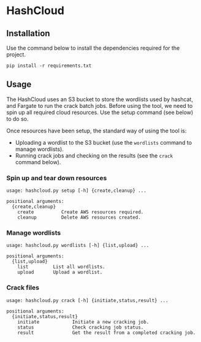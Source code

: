 # HashCloud

## Installation

Use the command below to install the dependencies required for the project.
```
pip install -r requirements.txt
```

## Usage

The HashCloud uses an S3 bucket to store the wordlists used by hashcat, and Fargate to run the crack batch jobs. Before using the tool, we need to spin up all required cloud resources. Use the setup command (see below) to do so.

Once resources have been setup, the standard way of using the tool is:
- Uploading a wordlist to the S3 bucket (use the `wordlists` command to manage wordlists).
- Running crack jobs and checking on the results (see the `crack` command below).

### Spin up and tear down resources

```
usage: hashcloud.py setup [-h] {create,cleanup} ...

positional arguments:
  {create,cleanup}
    create          Create AWS resources required.
    cleanup         Delete AWS resources created.

```

### Manage wordlists

```
usage: hashcloud.py wordlists [-h] {list,upload} ...

positional arguments:
  {list,upload}
    list         List all wordlists.
    upload       Upload a wordlist.
```

### Crack files

```
usage: hashcloud.py crack [-h] {initiate,status,result} ...

positional arguments:
  {initiate,status,result}
    initiate            Initiate a new cracking job.
    status              Check cracking job status.
    result              Get the result from a completed cracking job.
```
